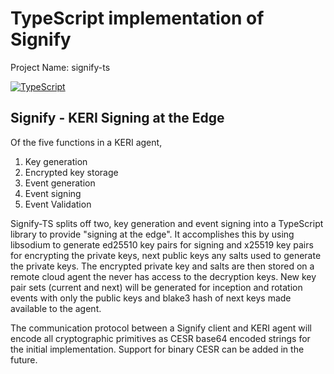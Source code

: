 # TypeScript implementation of Signify

Project Name: signify-ts

[![TypeScript](https://badges.frapsoft.com/typescript/code/typescript.png?v=101)](https://github.com/ellerbrock/typescript-badges/)

## Signify - KERI Signing at the Edge

Of the five functions in a KERI agent, 

1. Key generation
2. Encrypted key storage
3. Event generation
4. Event signing
5. Event Validation

Signify-TS splits off two, key generation and event signing into a TypeScript library to provide "signing at the edge".
It accomplishes this by using libsodium to generate ed25510 key pairs for signing and x25519 key pairs for encrypting the
private keys, next public keys any salts used to generate the private keys.  The encrypted private key and salts are then stored on a
remote cloud agent the never has access to the decryption keys.  New key pair sets (current and next) will be generated 
for inception and rotation events with only the public keys and blake3 hash of next keys made available to the agent.

The communication protocol between a Signify client and KERI agent will encode all cryptographic primitives as CESR base64
encoded strings for the initial implementation.  Support for binary CESR can be added in the future.

